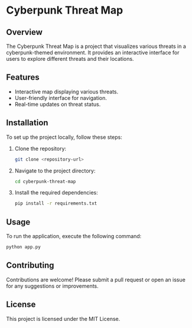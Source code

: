 # Cyberpunk Threat Map

## Overview
The Cyberpunk Threat Map is a project that visualizes various threats in a cyberpunk-themed environment. It provides an interactive interface for users to explore different threats and their locations.

## Features
- Interactive map displaying various threats.
- User-friendly interface for navigation.
- Real-time updates on threat status.

## Installation
To set up the project locally, follow these steps:

1. Clone the repository:
   ```bash
   git clone <repository-url>
   ```

2. Navigate to the project directory:
   ```bash
   cd cyberpunk-threat-map
   ```

3. Install the required dependencies:
   ```bash
   pip install -r requirements.txt
   ```

## Usage
To run the application, execute the following command:
```bash
python app.py
```

## Contributing
Contributions are welcome! Please submit a pull request or open an issue for any suggestions or improvements.

## License
This project is licensed under the MIT License.
